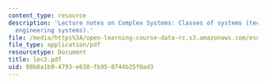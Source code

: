 ```yaml
---
content_type: resource
description: 'Lecture notes on Complex Systems: Classes of systems (technical, sociotechnical,
  engineering systems).'
file: /media/https%3A/open-learning-course-data-rc.s3.amazonaws.com/esd-04j-frameworks-and-models-in-engineering-systems-engineering-system-design-spring-2007/08b8a1b94793e638fb950744b25f0ad3_lec2.pdf
file_type: application/pdf
resourcetype: Document
title: lec2.pdf
uid: 08b8a1b9-4793-e638-fb95-0744b25f0ad3
---
```

